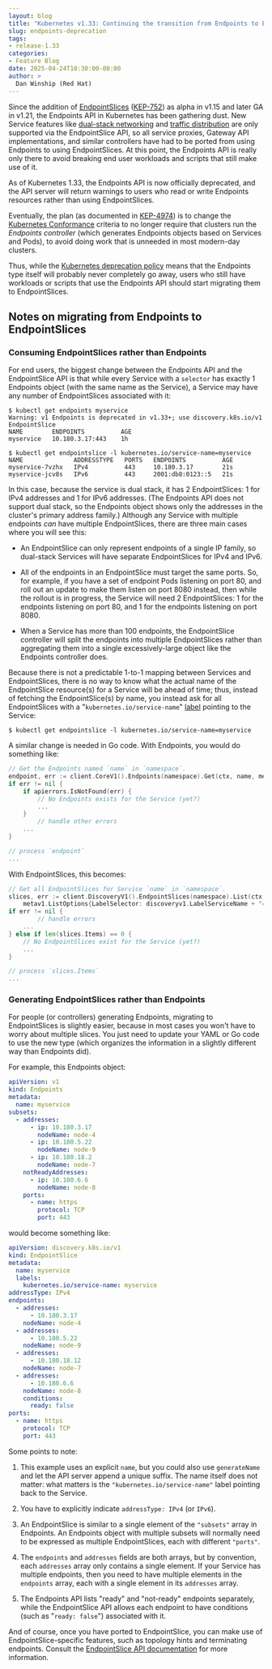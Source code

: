 ```yaml
---
layout: blog
title: "Kubernetes v1.33: Continuing the transition from Endpoints to EndpointSlices"
slug: endpoints-deprecation
tags:
- release-1.33
categories:
- Feature Blog
date: 2025-04-24T10:30:00-08:00
author: >
  Dan Winship (Red Hat)
---
```


Since the addition of [EndpointSlices] ([KEP-752]) as alpha in v1.15
and later GA in v1.21, the
Endpoints API in Kubernetes has been gathering dust. New Service
features like [dual-stack networking] and [traffic distribution] are
only supported via the EndpointSlice API, so all service proxies,
Gateway API implementations, and similar controllers have had to be
ported from using Endpoints to using EndpointSlices. At this point,
the Endpoints API is really only there to avoid breaking end user
workloads and scripts that still make use of it.

As of Kubernetes 1.33, the Endpoints API is now officially deprecated,
and the API server will return warnings to users who read or write
Endpoints resources rather than using EndpointSlices.

Eventually, the plan (as documented in [KEP-4974]) is to change the
[Kubernetes Conformance] criteria to no longer require that clusters
run the _Endpoints controller_ (which generates Endpoints objects
based on Services and Pods), to avoid doing work that is unneeded in
most modern-day clusters.

Thus, while the [Kubernetes deprecation policy] means that the
Endpoints type itself will probably never completely go away, users
who still have workloads or scripts that use the Endpoints API should
start migrating them to EndpointSlices.

[EndpointSlices]: /blog/2020/09/02/scaling-kubernetes-networking-with-endpointslices/
[KEP-752]: https://github.com/kubernetes/enhancements/blob/master/keps/sig-network/0752-endpointslices/README.md
[dual-stack networking]: /docs/concepts/services-networking/dual-stack/
[traffic distribution]: /docs/reference/networking/virtual-ips/#traffic-distribution
[Kubernetes deprecation policy]: /docs/reference/using-api/deprecation-policy/
[KEP-4974]: https://github.com/kubernetes/enhancements/blob/master/keps/sig-network/4974-deprecate-endpoints/README.md
[Kubernetes Conformance]: https://www.cncf.io/training/certification/software-conformance/

## Notes on migrating from Endpoints to EndpointSlices

### Consuming EndpointSlices rather than Endpoints

For end users, the biggest change between the Endpoints API and the
EndpointSlice API is that while every Service with a `selector` has
exactly 1 Endpoints object (with the same name as the Service), a
Service may have any number of EndpointSlices associated with it:

```console
$ kubectl get endpoints myservice
Warning: v1 Endpoints is deprecated in v1.33+; use discovery.k8s.io/v1 EndpointSlice
NAME        ENDPOINTS          AGE
myservice   10.180.3.17:443    1h

$ kubectl get endpointslice -l kubernetes.io/service-name=myservice
NAME              ADDRESSTYPE   PORTS   ENDPOINTS          AGE
myservice-7vzhx   IPv4          443     10.180.3.17        21s
myservice-jcv8s   IPv6          443     2001:db8:0123::5   21s
```

In this case, because the service is dual stack, it has 2
EndpointSlices: 1 for IPv4 addresses and 1 for IPv6 addresses. (The
Endpoints API does not support dual stack, so the Endpoints object
shows only the addresses in the cluster's primary address family.)
Although any Service with multiple endpoints _can_ have multiple
EndpointSlices, there are three main cases where you will see this:

  - An EndpointSlice can only represent endpoints of a single IP
    family, so dual-stack Services will have separate EndpointSlices
    for IPv4 and IPv6.

  - All of the endpoints in an EndpointSlice must target the same
    ports. So, for example, if you have a set of endpoint Pods
    listening on port 80, and roll out an update to make them listen
    on port 8080 instead, then while the rollout is in progress, the
    Service will need 2 EndpointSlices: 1 for the endpoints listening
    on port 80, and 1 for the endpoints listening on port 8080.

  - When a Service has more than 100 endpoints, the EndpointSlice
    controller will split the endpoints into multiple EndpointSlices
    rather than aggregating them into a single excessively-large
    object like the Endpoints controller does.

Because there is not a predictable 1-to-1 mapping between Services and
EndpointSlices, there is no way to know what the actual name of the
EndpointSlice resource(s) for a Service will be ahead of time; thus,
instead of fetching the EndpointSlice(s) by name, you instead ask for
all EndpointSlices with a "`kubernetes.io/service-name`"
[label](/docs/concepts/overview/working-with-objects/labels/) pointing
to the Service:

```console
$ kubectl get endpointslice -l kubernetes.io/service-name=myservice
```

A similar change is needed in Go code. With Endpoints, you would do
something like:

```go
// Get the Endpoints named `name` in `namespace`.
endpoint, err := client.CoreV1().Endpoints(namespace).Get(ctx, name, metav1.GetOptions{})
if err != nil {
	if apierrors.IsNotFound(err) {
		// No Endpoints exists for the Service (yet?)
		...
	}
        // handle other errors
	...
}

// process `endpoint`
...
```

With EndpointSlices, this becomes:

```go
// Get all EndpointSlices for Service `name` in `namespace`.
slices, err := client.DiscoveryV1().EndpointSlices(namespace).List(ctx,
	metav1.ListOptions{LabelSelector: discoveryv1.LabelServiceName + "=" + name})
if err != nil {
        // handle errors
	...
} else if len(slices.Items) == 0 {
	// No EndpointSlices exist for the Service (yet?)
	...
}

// process `slices.Items`
...
```

### Generating EndpointSlices rather than Endpoints

For people (or controllers) generating Endpoints, migrating to
EndpointSlices is slightly easier, because in most cases you won't
have to worry about multiple slices. You just need to update your YAML
or Go code to use the new type (which organizes the information in a
slightly different way than Endpoints did).

For example, this Endpoints object:

```yaml
apiVersion: v1
kind: Endpoints
metadata:
  name: myservice
subsets:
  - addresses:
      - ip: 10.180.3.17
        nodeName: node-4
      - ip: 10.180.5.22
        nodeName: node-9
      - ip: 10.180.18.2
        nodeName: node-7
    notReadyAddresses:
      - ip: 10.180.6.6
        nodeName: node-8
    ports:
      - name: https
        protocol: TCP
        port: 443
```

would become something like:

```yaml
apiVersion: discovery.k8s.io/v1
kind: EndpointSlice
metadata:
  name: myservice
  labels:
    kubernetes.io/service-name: myservice
addressType: IPv4
endpoints:
  - addresses:
      - 10.180.3.17
    nodeName: node-4
  - addresses:
      - 10.180.5.22
    nodeName: node-9
  - addresses:
      - 10.180.18.12
    nodeName: node-7
  - addresses:
      - 10.180.6.6
    nodeName: node-8
    conditions:
      ready: false
ports:
  - name: https
    protocol: TCP
    port: 443
```

Some points to note:

1. This example uses an explicit `name`, but you could also use
`generateName` and let the API server append a unique suffix. The name
itself does not matter: what matters is the
`"kubernetes.io/service-name"` label pointing back to the Service.

2. You have to explicitly indicate `addressType: IPv4` (or `IPv6`).

3. An EndpointSlice is similar to a single element of the `"subsets"`
array in Endpoints. An Endpoints object with multiple subsets will
normally need to be expressed as multiple EndpointSlices, each with
different `"ports"`.

4. The `endpoints` and `addresses` fields are both arrays, but by
convention, each `addresses` array only contains a single element. If
your Service has multiple endpoints, then you need to have multiple
elements in the `endpoints` array, each with a single element in its
`addresses` array.

5. The Endpoints API lists "ready" and "not-ready" endpoints
separately, while the EndpointSlice API allows each endpoint to have
conditions (such as "`ready: false`") associated with it.

And of course, once you have ported to EndpointSlice, you can make use
of EndpointSlice-specific features, such as topology hints and
terminating endpoints. Consult the
[EndpointSlice API documentation](/docs/reference/kubernetes-api/service-resources/endpoint-slice-v1)
for more information.
